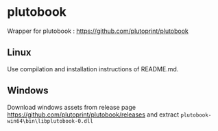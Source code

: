 # plutobook

Wrapper for plutobook : https://github.com/plutoprint/plutobook

## Linux

Use compilation and installation instructions of README.md.

## Windows

Download windows assets from release page https://github.com/plutoprint/plutobook/releases and extract `plutobook-win64\bin\libplutobook-0.dll`
